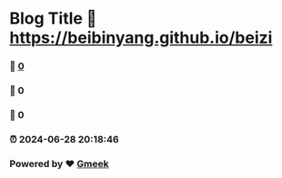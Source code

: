 # Blog Title :link: https://beibinyang.github.io/beizi 
### :page_facing_up: [0](https://beibinyang.github.io/beizi/tag.html) 
### :speech_balloon: 0 
### :hibiscus: 0 
### :alarm_clock: 2024-06-28 20:18:46 
### Powered by :heart: [Gmeek](https://github.com/Meekdai/Gmeek)
